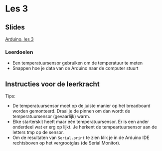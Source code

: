 # Les 3

## Slides

[Arduino, les 3](https://slides.com/lmc_oebbens/module-3-les-3)

### Leerdoelen

* Een temperatuursensor gebruiken om de temperatuur te meten
* Snappen hoe je data van de Arduino naar de computer stuurt



## Instructies voor de leerkracht <a href="#instructies-voor-de-leerkracht" id="instructies-voor-de-leerkracht"></a>

Tips:
- De temperatuursensor moet op de juiste manier op het breadboard worden gemonteerd. Draai je de pinnen om dan wordt de temperatuursensor (gevaarlijk) warm.
- Elke starterskit heeft maar één temperatuursensor. Er is een ander onderdeel wat er erg op lijkt. Je herkent de tempeartuursensor aan de letters tmp op de sensor.
- Om de resultaten van `Serial.print` te zien klik je in de Arduino IDE rechtsboven op het vergrootglas (de Serial Monitor).
